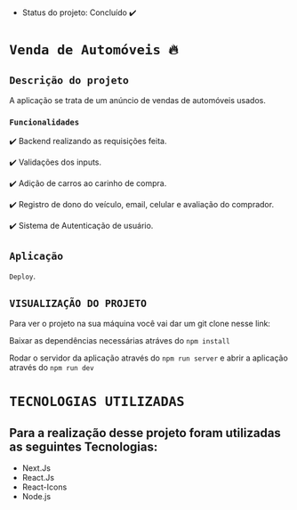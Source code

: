
- Status do projeto: Concluído ✔️

# `Venda de Automóveis 🔥`


## `Descrição do projeto`

A aplicação se trata de um anúncio de vendas de automóveis usados.

### `Funcionalidades`

✔️ Backend realizando as requisições feita.

✔️ Validações dos inputs.

✔️ Adição de carros ao carinho de compra.

✔️ Registro de dono do veículo, email, celular e avaliação do comprador.

✔️ Sistema de Autenticação de usuário.

## `Aplicação`

 `Deploy`.


## `VISUALIZAÇÃO DO PROJETO`

Para ver o projeto na sua máquina você vai dar um git clone nesse link: 

Baixar as dependências necessárias atráves do `npm install`

Rodar o servidor da aplicação através do `npm run server` e abrir a aplicação através do `npm run dev`


# `TECNOLOGIAS UTILIZADAS`

## Para a realização desse projeto foram utilizadas as seguintes Tecnologias:

- Next.Js
- React.Js
- React-Icons
- Node.js
